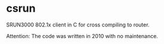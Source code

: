 csrun
=====

SRUN3000 802.1x client in C for cross compiling to router.

Attention: The code was written in 2010 with no maintenance.
